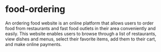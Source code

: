 # food-ordering
An ordering food website is an online platform that allows users to order food from restaurants and fast food outlets in their area conveniently and easily. This website enables users to browse through a list of restaurants, view dishes and menus, select their favorite items, add them to their cart, and make online payments.
